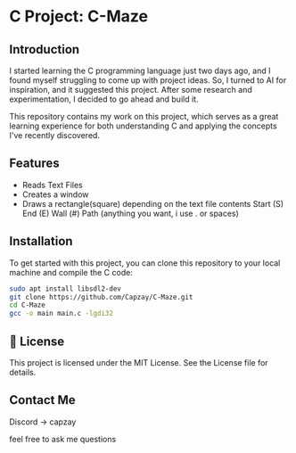 # C Project: C-Maze

## Introduction

I started learning the C programming language just two days ago, and I found myself struggling to come up with project ideas. So, I turned to AI for inspiration, and it suggested this project. After some research and experimentation, I decided to go ahead and build it.

This repository contains my work on this project, which serves as a great learning experience for both understanding C and applying the concepts I've recently discovered.

## Features

- Reads Text Files
- Creates a window
- Draws a rectangle(square) depending on the text file contents Start (S) End (E) Wall (#) Path (anything you want, i use . or spaces)

## Installation

To get started with this project, you can clone this repository to your local machine and compile the C code:

```bash
sudo apt install libsdl2-dev
git clone https://github.com/Capzay/C-Maze.git
cd C-Maze
gcc -o main main.c -lgdi32
```

## 📄 License

This project is licensed under the MIT License. See the License file for details.

## Contact Me
Discord -> capzay

feel free to ask me questions
